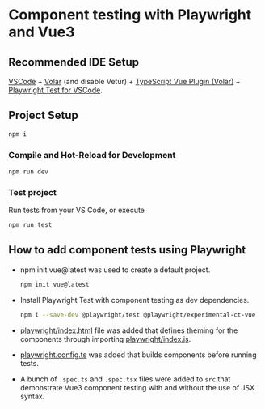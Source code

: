 # Component testing with Playwright and Vue3

## Recommended IDE Setup

[VSCode](https://code.visualstudio.com/) + [Volar](https://marketplace.visualstudio.com/items?itemName=johnsoncodehk.volar) (and disable Vetur) + [TypeScript Vue Plugin (Volar)](https://marketplace.visualstudio.com/items?itemName=johnsoncodehk.vscode-typescript-vue-plugin) + [Playwright Test for VSCode](https://marketplace.visualstudio.com/items?itemName=ms-playwright.playwright).

## Project Setup

```sh
npm i
```

### Compile and Hot-Reload for Development

```sh
npm run dev
```

### Test project

Run tests from your VS Code, or execute

```sh
npm run test
```

## How to add component tests using Playwright

- npm init vue@latest was used to create a default project.

    ```sh
    npm init vue@latest
    ```

- Install Playwright Test with component testing as dev dependencies.

    ```sh
    npm i --save-dev @playwright/test @playwright/experimental-ct-vue
    ```

- [playwright/index.html](playwright/index.html) file was added that defines theming for the components through importing [playwright/index.js](playwright/index.js).

- [playwright.config.ts](playwright.config.ts) was added that builds components before running tests.
  
- A bunch of `.spec.ts` and `.spec.tsx` files were added to `src` that demonstrate Vue3 component testing with and without the use of JSX syntax.
